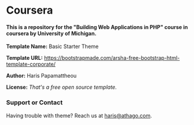 # Coursera
#### This is a repository for the "Building Web Applications in PHP" course in coursera by University of Michigan.

**Template Name:** Basic Starter Theme

**Template URL:** https://bootstrapmade.com/arsha-free-bootstrap-html-template-corporate/

**Author:** Haris Papamattheou

**License:** _That's a free open source template._

### Support or Contact
Having trouble with theme? Reach us at [haris@athago.com](https://haris@athago.com).
